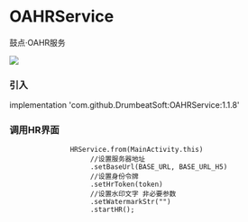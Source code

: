 # OAHRService
鼓点·OAHR服务

[![](https://jitpack.io/v/githubAtom/OAHRService.svg)](https://jitpack.io/#githubAtom/OAHRService)


### 引入

implementation 'com.github.DrumbeatSoft:OAHRService:1.1.8'


### 调用HR界面

                   HRService.from(MainActivity.this)
                        //设置服务器地址
                        .setBaseUrl(BASE_URL, BASE_URL_H5)
                        //设置身份令牌
                        .setHrToken(token)
                        //设置水印文字 非必要参数
                        .setWatermarkStr("")
                        .startHR();

    

    
